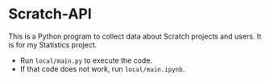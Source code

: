 # Scratch-API

This is a Python program to collect data about Scratch projects and users. It is for my Statistics project.
- Run `local/main.py` to execute the code.
- If that code does not work, run `local/main.ipynb`.
